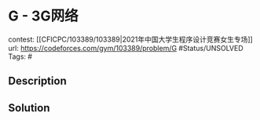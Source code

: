 # G - 3G网络

contest: [[CFICPC/103389/103389|2021年中国大学生程序设计竞赛女生专场]]
url: https://codeforces.com/gym/103389/problem/G
#Status/UNSOLVED
Tags: #

## Description

## Solution

